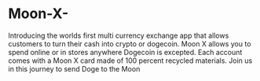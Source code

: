 # Moon-X-
Introducing the worlds first multi currency exchange app that allows customers to turn their cash into crypto or dogecoin. Moon X allows you to spend online or in stores anywhere Dogecoin is excepted. Each account comes with a Moon X card made of 100 percent recycled materials. Join us in this journey to send Doge to the Moon
